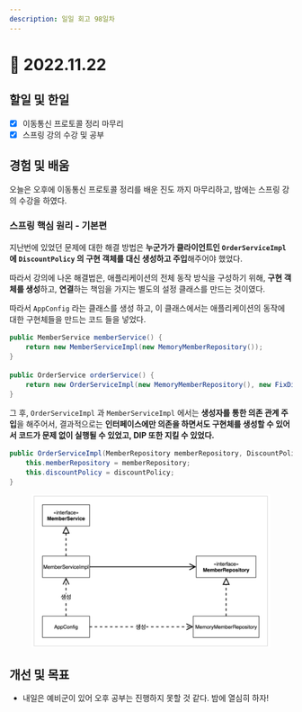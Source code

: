 ```yaml
---
description: 일일 회고 98일차
---
```


# 🙂 2022.11.22

## 할일 및 한일&#x20;

* [x] 이동통신 프로토콜 정리 마무리&#x20;
* [x] 스프링 강의 수강 및 공부&#x20;

## 경험 및 배움&#x20;

오늘은 오후에 이동통신 프로토콜 정리를 배운 진도 까지 마무리하고, 밤에는 스프링 강의 수강을 하였다.&#x20;

### 스프링 핵심 원리 - 기본편&#x20;

지난번에 있었던 문제에 대한 해결 방법은 **누군가가 클라이언트인 `OrderServiceImpl` 에 `DiscountPolicy` 의 구현 객체를 대신 생성하고 주입**해주어야 했었다.

따라서 강의에 나온 해결법은, 애플리케이션의 전체 동작 방식을 구성하기 위해, **구현 객체를 생성**하고, **연결**하는 책임을 가지는 별도의 설정 클래스를 만드는 것이였다.

따라서 `AppConfig` 라는 클래스를 생성 하고, 이 클래스에서는 애플리케이션의 동작에 대한 구현체들을 만드는 코드 들을 넣었다.

```java
public MemberService memberService() {
    return new MemberServiceImpl(new MemoryMemberRepository());
}

public OrderService orderService() {
    return new OrderServiceImpl(new MemoryMemberRepository(), new FixDiscountPolicy());
}
```

그 후, `OrderServiceImpl` 과 `MemberServiceImpl` 에서는 **생성자를 통한 의존 관계 주입**을 해주어서, 결과적으로는 **인터페이스에만 의존을 하면서도 구현체를 생성할 수 있어서 코드가 문제 없이 실행될 수 있었고, DIP 또한 지킬 수 있었다.**

```java
public OrderServiceImpl(MemberRepository memberRepository, DiscountPolicy discountPolicy) {
    this.memberRepository = memberRepository;
    this.discountPolicy = discountPolicy;
}
```

<figure><img src="../.gitbook/assets/image.png" alt=""><figcaption></figcaption></figure>

## 개선 및 목표&#x20;

* 내일은 예비군이 있어 오후 공부는 진행하지 못할 것 같다. 밤에 열심히 하자!&#x20;
